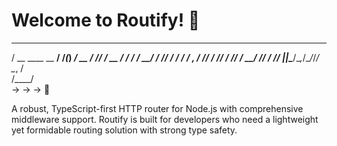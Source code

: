 # Welcome to Routify! 🐎 

____               __  _ ___    
   / __ \____  __  __/ /_(_) __/_  __
  / /_/ / __ \/ / / / __/ / /_/ / / /
 / _, _/ /_/ / /_/ / /_/ / __/ /_/ / 
/_/ |_|\____/\__,_/\__/_/_/  \__, /  
                             /____/    
         -> -> -> 🐎

A robust, TypeScript-first HTTP router for Node.js with comprehensive middleware support. Routify is built for developers who need a lightweight yet formidable routing solution with strong type safety.